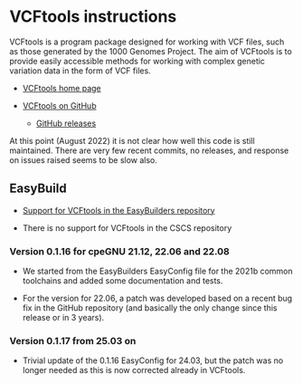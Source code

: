 # VCFtools instructions

VCFtools is a program package designed for working with VCF files, 
such as those generated by the 1000 Genomes Project. The aim of 
VCFtools is to provide easily accessible methods for working with 
complex genetic variation data in the form of VCF files.

-   [VCFtools home page](https://vcftools.github.io/index.html)

-   [VCFtools on GitHub](https://github.com/vcftools/vcftools)

    -   [GitHub releases](https://github.com/vcftools/vcftools/releases)
    
At this point (August 2022) it is not clear how well this code is 
still maintained. There are very few recent commits, no releases,
and response on issues raised seems to be slow also.


## EasyBuild

-   [Support for VCFtools in the EasyBuilders repository](https://github.com/easybuilders/easybuild-easyconfigs/tree/develop/easybuild/easyconfigs/v/VCFtools)

-   There is no support for VCFtools in the CSCS repository


### Version 0.1.16 for cpeGNU 21.12, 22.06 and 22.08

-   We started from the EasyBuilders EasyConfig file for the 2021b
    common toolchains and added some documentation and tests.

-   For the version for 22.06, a patch was developed based on a recent
    bug fix in the GitHub repository (and basically the only change
    since this release or in 3 years).

    
### Version 0.1.17 from 25.03 on

-   Trivial update of the 0.1.16 EasyConfig for 24.03, but the patch was
    no longer needed as this is now corrected already in VCFtools.
